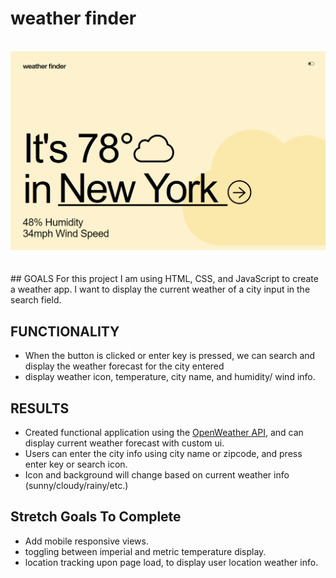 # weather finder
<br/>
<img src="./assets/weatherfinder.png" width="600" alt= "weather finder app image" />
<br/>
<br/>
<br/>
## GOALS
For this project I am using HTML, CSS, and JavaScript to create a weather app.
I want to display the current weather of a city input in the search field.

## FUNCTIONALITY

- When the button is clicked or enter key is pressed, we can search and display the weather forecast for the city entered
- display weather icon, temperature, city name, and humidity/ wind info.



## RESULTS
- Created functional application using the <a href ="https://openweathermap.org/">OpenWeather API</a>, and can display current weather forecast with custom ui.
- Users can enter the city info using city name or zipcode, and press enter key or search icon.
- Icon and background will change based on current weather info (sunny/cloudy/rainy/etc.)

## Stretch Goals To Complete
- Add mobile responsive views.
- toggling between imperial and metric temperature display.
- location tracking upon page load, to display user location weather info.